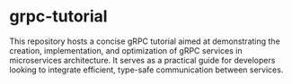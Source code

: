 # grpc-tutorial
This repository hosts a concise gRPC tutorial aimed at demonstrating the creation, implementation, and optimization of gRPC services in microservices architecture. It serves as a practical guide for developers looking to integrate efficient, type-safe communication between services.
